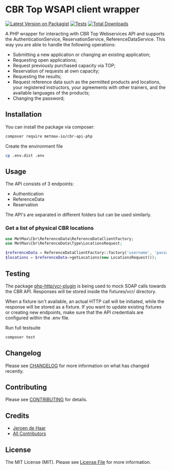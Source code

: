 # CBR Top WSAPI client wrapper

[![Latest Version on Packagist](https://img.shields.io/packagist/v/metmax-io/cbr-api-php.svg?style=flat-square)](https://packagist.org/packages/metmax-io/cbr-api-php)
[![Tests](https://img.shields.io/github/actions/workflow/status/metmax-io/cbr-api-php/run-tests.yml?branch=main&label=tests&style=flat-square)](https://github.com/metmax-io/cbr-api-php/actions/workflows/run-tests.yml)
[![Total Downloads](https://img.shields.io/packagist/dt/metmax-io/cbr-api-php.svg?style=flat-square)](https://packagist.org/packages/metmax-io/cbr-api-php)

A PHP wrapper for interacting with CBR Top Webservices API and supports the AuthenticationService, ReservationService, ReferenceDataService.
This way you are able to handle the following operations:

- Submitting a new application or changing an existing application;
- Requesting open applications;
- Request previously purchased capacity via TOP;
- Reservation of requests at own capacity;
- Requesting the results;
- Request reference data such as the permitted products and locations, your registered instructors, your agreements with other trainers, and the available languages of the products;
- Changing the password;

## Installation

You can install the package via composer:

```bash
composer require metmax-io/cbr-api-php
```

Create the environment file
```bash
cp .env.dist .env
```

## Usage
The API consists of 3 endpoints:
- Authentication
- ReferenceData
- Reservation

The API's are separated in different folders but can be used similarly.

### Get a list of physical CBR locations

```php
use MetMax\Cbr\ReferenceData\ReferenceDataClientFactory;
use MetMax\Cbr\ReferenceData\Type\LocationsRequest;

$referenceData = ReferenceDataClientFactory::factory('username', 'password');
$locations = $referenceData->getLocations(new LocationsRequest());
```

## Testing
The package [php-http/vcr-plugin](https://github.com/php-http/vcr-plugin) is being used to mock SOAP calls towards the CBR API.
Responses will be stored inside the fixtures/vcr/ directory.

When a fixture isn't available, an actual HTTP call will be initiated, while the response will be stored as a fixture. If you want to update existing fixtures or creating new endpoints, make sure that the API credentials are configured within the .env file.

Run full testsuite

```bash
composer test
```


## Changelog

Please see [CHANGELOG](CHANGELOG.md) for more information on what has changed recently.

## Contributing

Please see [CONTRIBUTING](https://github.com/spatie/.github/blob/main/CONTRIBUTING.md) for details.

## Credits

- [Jeroen de Haar](https://github.com/metmax-io)
- [All Contributors](../../contributors)

## License

The MIT License (MIT). Please see [License File](LICENSE.md) for more information.
